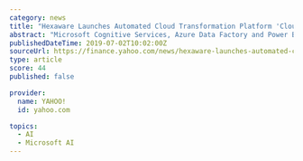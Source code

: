 ```yaml
---
category: news
title: "Hexaware Launches Automated Cloud Transformation Platform 'Cloud EDMA' for Microsoft Azure"
abstract: "Microsoft Cognitive Services, Azure Data Factory and Power BI on cloud. Additionally, with Cloud EDMA platform, enterprises will be able to adopt Microsoft Azure for data warehouse and analytics ..."
publishedDateTime: 2019-07-02T10:02:00Z
sourceUrl: https://finance.yahoo.com/news/hexaware-launches-automated-cloud-transformation-091400974.html
type: article
score: 44
published: false

provider:
  name: YAHOO!
  id: yahoo.com

topics:
  - AI
  - Microsoft AI
---
```

